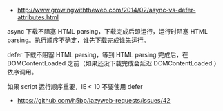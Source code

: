 
- http://www.growingwiththeweb.com/2014/02/async-vs-defer-attributes.html

async 下载不阻塞 HTML parsing，下载完成后即运行，运行时阻塞 HTML parsing。执行顺序不确定，谁先下载完成谁先运行。

defer 下载不阻塞 HTML parsing，等到 HTML parsing 完成后，在 DOMContentLoaded 之前（如果还没下载完成会延迟 DOMContentLoaded ）依序调用。

如果 script 运行顺序重要，IE < 10 不要使用 defer

- https://github.com/h5bp/lazyweb-requests/issues/42
